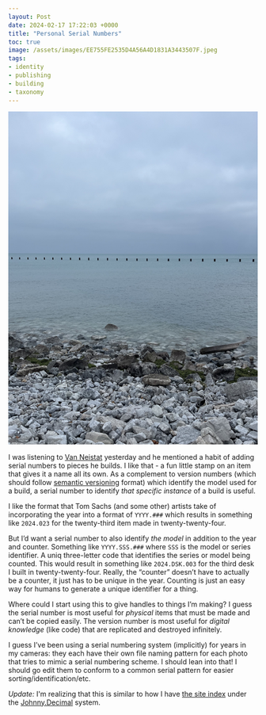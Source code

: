 ```yaml
---
layout: Post
date: 2024-02-17 17:22:03 +0000
title: "Personal Serial Numbers"
toc: true
image: /assets/images/EE755FE2535D4A56A4D1831A3443507F.jpeg
tags:
- identity
- publishing
- building
- taxonomy
---
```


![](/assets/images/EE755FE2535D4A56A4D1831A3443507F.jpeg)

I was listening to [Van Neistat](https://www.youtube.com/channel/UC5mPJA4y5G8Z6aNkY6AxgAw) yesterday and he mentioned a habit of adding serial numbers to pieces he builds\. I like that \- a fun little stamp on an item that gives it a name all its own\. As a complement to version numbers \(which should follow [semantic versioning](https://semver.org) format\) which identify the model used for a build, a serial number to identify *that specific instance* of a build is useful\.

I like the format that Tom Sachs \(and some other\) artists take of incorporating the year into a format of `YYYY.###` which results in something like `2024.023` for the twenty\-third item made in twenty\-twenty\-four\.

But I’d want a serial number to also identify *the model* in addition to the year and counter\. Something like `YYYY.SSS.###` where `SSS` is the model or series identifier\. A uniq three\-letter code that identifies the series or model being counted\. This would result in something like `2024.DSK.003` for the third desk I built in twenty\-twenty\-four\. Really, the “counter” doesn’t have to actually be a counter, it just has to be unique in the year\. Counting is just an easy way for humans to generate a unique identifier for a thing\.

Where could I start using this to give handles to things I’m making? I guess the serial number is most useful for *physical* items that must be made and can’t be copied easily\. The version number is most useful for *digital knowledge* \(like code\) that are replicated and destroyed infinitely\.

I guess I’ve been using a serial numbering system \(implicitly\) for years in my cameras: they each have their own file naming pattern for each photo that tries to mimic a serial numbering scheme\. I should lean into that\! I should go edit them to conform to a common serial pattern for easier sorting/identification/etc\.

*Update:* I'm realizing that this is similar to how I have [the site index](/notes/about-the-index) under the [Johnny.Decimal](https://johnnydecimal.com/) system.
